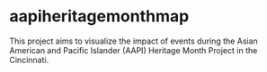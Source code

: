 # aapiheritagemonthmap
This project aims to visualize the impact of events during the Asian American and Pacific Islander (AAPI) Heritage Month Project in the Cincinnati.
